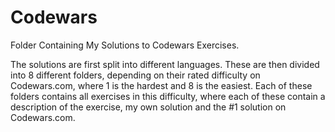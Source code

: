 # Codewars
Folder Containing My Solutions to Codewars Exercises.

The solutions are first split into different languages. These are then divided into 8 different folders, 
depending on their rated difficulty on Codewars.com, where 1 is the hardest and 8 is the easiest.
Each of these folders contains all exercises in this difficulty, where each of these contain
a description of the exercise, my own solution and the #1 solution on Codewars.com.
